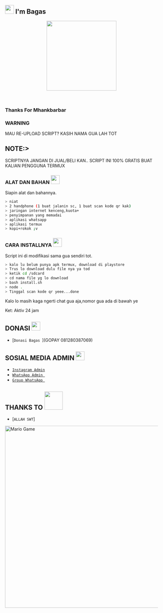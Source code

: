 ## <img src="https://github.com/TheDudeThatCode/TheDudeThatCode/blob/master/Assets/Hi.gif" width="29px"> I'm Bagas
<p align="center">
<img src=https://i.ibb.co/znhF2H7/cdff156bd7ae.jpg" width="230" height="230"/>
</p>
<br>

### Thanks For Mhankbarbar

### WARNING
MAU RE-UPLOAD SCRIPT? KASIH NAMA GUA LAH TOT

## NOTE:> 
SCRIPTNYA JANGAN DI JUAL/BELI KAN.. SCRIPT INI 100% GRATIS BUAT KALIAN PENGGUNA TERMUX
</div>

### ALAT DAN BAHAN <img src="https://github.com/TheDudeThatCode/TheDudeThatCode/blob/master/Assets/Mario_Hello_Big.gif" width="29px">
Siapin alat dan bahannya.
```bash
> niat
> 2 handphone (1 buat jalanin sc, 1 buat scan kode qr kak)
> jaringan internet kenceng,kuota+
> penyimpanan yang memadai
> aplikasi whatsapp
> aplikasi termux
> kopi+rokok ;v
```

### CARA INSTALLNYA  <img src="https://github.com/TheDudeThatCode/TheDudeThatCode/blob/master/Assets/hmm.gif" width="29px">
Script ini di modifikasi sama gua sendiri tot.
```bash
> kalo lu belum punya apk termux, download di playstore
> Trus lo download dulu file nya ya tod
> ketik cd /sdcard
> cd nama file yg lo download
> bash install.sh
> node .
> Tinggal scan kode qr yeee...done
```
Kalo lo masih kaga ngerti chat gua aja,nomor gua ada di bawah ye


Ket: Aktiv 24 jam

## DONASI <img src="https://github.com/TheDudeThatCode/TheDudeThatCode/blob/master/Assets/coin.gif" width="29px">
* [`Donasi Bagas `](GOPAY 081280387069)


## SOSIAL MEDIA ADMIN <img src="https://github.com/TheDudeThatCode/TheDudeThatCode/blob/master/Assets/powerup.gif" width="29px">

* [`Instagram Admin`](https://instagram.com/juicee90y)
* [`WhatsApp Admin `](https://wa.me/6285717337679)
* [`Group WhatsApp `](https://chat.whatsapp.com/BlztrC3AHsG3NPS59ycpAS)
## THANKS TO <img src="https://github.com/TheDudeThatCode/TheDudeThatCode/blob/master/Assets/Handshake.gif" width="60px">

* [`ALLAH SWT`]
<img src="https://github.com/TheDudeThatCode/TheDudeThatCode/blob/master/Assets/Mario_Gameplay.gif" alt="Mario Game" width="600" />

